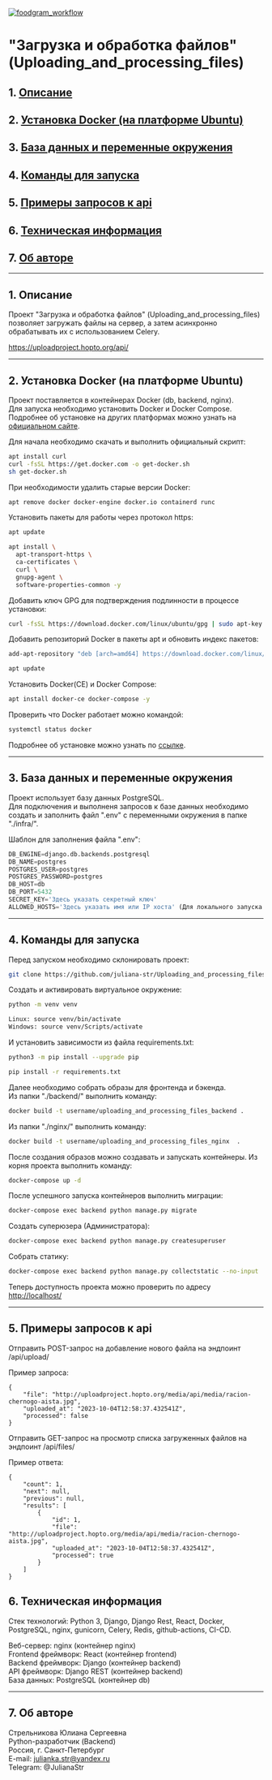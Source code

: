 [![foodgram_workflow](https://github.com/juliana-str/foodgram-project-react/actions/workflows/main.yml/badge.svg)](https://github.com/juliana-str/foodgram-project-react/actions/workflows/main.yml)
# "Загрузка и обработка файлов" (Uploading_and_processing_files)

## 1. [Описание](#1)
## 2. [Установка Docker (на платформе Ubuntu)](#2)
## 3. [База данных и переменные окружения](#3)
## 4. [Команды для запуска](#4)
## 5. [Примеры запросов к api](#5)
## 6. [Техническая информация](#6)
## 7. [Об авторе](#7)

---
## 1. Описание <a id=1></a>

Проект "Загрузка и обработка файлов" (Uploading_and_processing_files) 
позволяет загружать файлы на сервер, а затем асинхронно обрабатывать их с 
использованием Celery.

https://uploadproject.hopto.org/api/

---
## 2. Установка Docker (на платформе Ubuntu) <a id=2></a>

Проект поставляется в контейнерах Docker (db, backend, nginx).  
Для запуска необходимо установить Docker и Docker Compose.  
Подробнее об установке на других платформах можно узнать на [официальном сайте](https://docs.docker.com/engine/install/).

Для начала необходимо скачать и выполнить официальный скрипт:
```bash
apt install curl
curl -fsSL https://get.docker.com -o get-docker.sh
sh get-docker.sh
```

При необходимости удалить старые версии Docker:
```bash
apt remove docker docker-engine docker.io containerd runc 
```

Установить пакеты для работы через протокол https:
```bash
apt update
```
```bash
apt install \
  apt-transport-https \
  ca-certificates \
  curl \
  gnupg-agent \
  software-properties-common -y 
```

Добавить ключ GPG для подтверждения подлинности в процессе установки:
```bash
curl -fsSL https://download.docker.com/linux/ubuntu/gpg | sudo apt-key add -
```

Добавить репозиторий Docker в пакеты apt и обновить индекс пакетов:
```bash
add-apt-repository "deb [arch=amd64] https://download.docker.com/linux/ubuntu $(lsb_release -cs) stable" 
```
```bash
apt update
```

Установить Docker(CE) и Docker Compose:
```bash
apt install docker-ce docker-compose -y
```

Проверить что  Docker работает можно командой:
```bash
systemctl status docker
```

Подробнее об установке можно узнать по [ссылке](https://docs.docker.com/engine/install/ubuntu/).

---
## 3. База данных и переменные окружения <a id=3></a>

Проект использует базу данных PostgreSQL.  
Для подключения и выполненя запросов к базе данных необходимо создать и заполнить файл ".env" с переменными окружения в папке "./infra/".

Шаблон для заполнения файла ".env":
```python
DB_ENGINE=django.db.backends.postgresql
DB_NAME=postgres
POSTGRES_USER=postgres
POSTGRES_PASSWORD=postgres
DB_HOST=db
DB_PORT=5432
SECRET_KEY='Здесь указать секретный ключ'
ALLOWED_HOSTS='Здесь указать имя или IP хоста' (Для локального запуска - 127.0.0.1)
```

---
## 4. Команды для запуска <a id=4></a>

Перед запуском необходимо склонировать проект:
```bash
git clone https://github.com/juliana-str/Uploading_and_processing_files.git

```

Cоздать и активировать виртуальное окружение:
```bash
python -m venv venv
```
```bash
Linux: source venv/bin/activate
Windows: source venv/Scripts/activate
```

И установить зависимости из файла requirements.txt:
```bash
python3 -m pip install --upgrade pip
```
```bash
pip install -r requirements.txt
```

Далее необходимо собрать образы для фронтенда и бэкенда.  
Из папки "./backend/" выполнить команду:
```bash
docker build -t username/uploading_and_processing_files_backend .
```

Из папки "./nginx/" выполнить команду:

```bash
docker build -t username/uploading_and_processing_files_nginx  .
```

После создания образов можно создавать и запускать контейнеры. 
Из корня проекта выполнить команду:
```bash
docker-compose up -d
```

После успешного запуска контейнеров выполнить миграции:
```bash
docker-compose exec backend python manage.py migrate
```

Создать суперюзера (Администратора):
```bash
docker-compose exec backend python manage.py createsuperuser
```

Собрать статику:
```bash
docker-compose exec backend python manage.py collectstatic --no-input
```

Теперь доступность проекта можно проверить по адресу [http://localhost/](http://localhost/)

---

## 5. Примеры запросов к api <a id=5></a>

Отправить POST-запрос на добавление нового файла на эндпоинт /api/upload/

Пример запроса: 

```
{
    "file": "http://uploadproject.hopto.org/media/api/media/racion-chernogo-aista.jpg",
    "uploaded_at": "2023-10-04T12:58:37.432541Z",
    "processed": false
}
```

Отправить GET-запрос на просмотр списка загруженных файлов на эндпоинт /api/files/


Пример ответа: 

```
{
    "count": 1,
    "next": null,
    "previous": null,
    "results": [
        {
            "id": 1,
            "file": "http://uploadproject.hopto.org/media/api/media/racion-chernogo-aista.jpg",
            "uploaded_at": "2023-10-04T12:58:37.432541Z",
            "processed": true
        }
    ]
}
```

## 6. Техническая информация <a id=6></a>

Стек технологий: Python 3, Django, Django Rest, React, Docker, PostgreSQL, nginx, gunicorn, Celery, Redis, github-actions, CI-CD.

Веб-сервер: nginx (контейнер nginx)  
Frontend фреймворк: React (контейнер frontend)  
Backend фреймворк: Django (контейнер backend)  
API фреймворк: Django REST (контейнер backend)  
База данных: PostgreSQL (контейнер db)

---
## 7. Об авторе <a id=7></a>

Стрельникова Юлиана Сергеевна  
Python-разработчик (Backend)  
Россия, г. Санкт-Петербург                                                                                                                                                   
E-mail: julianka.str@yandex.ru  
Telegram: @JulianaStr
